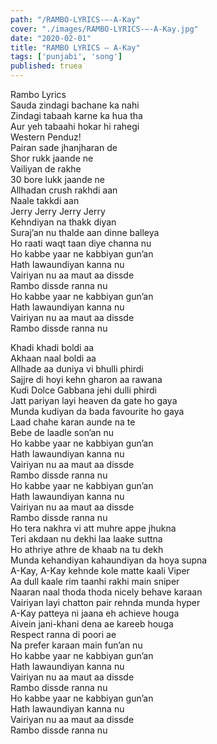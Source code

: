 ```yaml
---
path: "/RAMBO-LYRICS-–-A-Kay"
cover: "./images/RAMBO-LYRICS-–-A-Kay.jpg"
date: "2020-02-01"
title: "RAMBO LYRICS – A-Kay"
tags: ['punjabi', 'song']
published: truea
---
```

  
Rambo Lyrics  
Sauda zindagi bachane ka nahi  
Zindagi tabaah karne ka hua tha  
Aur yeh tabaahi hokar hi rahegi  
Western Penduz!  
Pairan sade jhanjharan de  
Shor rukk jaande ne  
Vailiyan de rakhe  
30 bore lukk jaande ne  
Allhadan crush rakhdi aan  
Naale takkdi aan  
Jerry Jerry Jerry Jerry  
Kehndiyan na thakk diyan  
Suraj’an nu thalde aan dinne balleya  
Ho raati waqt taan diye channa nu  
Ho kabbe yaar ne kabbiyan gun’an  
Hath lawaundiyan kanna nu  
Vairiyan nu aa maut aa dissde  
Rambo dissde ranna nu  
Ho kabbe yaar ne kabbiyan gun’an  
Hath lawaundiyan kanna nu  
Vairiyan nu aa maut aa dissde  
Rambo dissde ranna nu  
  
  
  
  
  
  
Khadi khadi boldi aa  
Akhaan naal boldi aa  
Allhade aa duniya vi bhulli phirdi  
Sajjre di hoyi kehn gharon aa rawana  
Kudi Dolce Gabbana jehi dulli phirdi  
Jatt pariyan layi heaven da gate ho gaya  
Munda kudiyan da bada favourite ho gaya  
Laad chahe karan aunde na te  
Bebe de laadle son’an nu  
Ho kabbe yaar ne kabbiyan gun’an  
Hath lawaundiyan kanna nu  
Vairiyan nu aa maut aa dissde  
Rambo dissde ranna nu  
Ho kabbe yaar ne kabbiyan gun’an  
Hath lawaundiyan kanna nu  
Vairiyan nu aa maut aa dissde  
Rambo dissde ranna nu  
Ho tera nakhra vi att muhre appe jhukna  
Teri akdaan nu dekhi laa laake suttna  
Ho athriye athre de khaab na tu dekh  
Munda kehandiyan kahaundiyan da hoya supna  
A-Kay, A-Kay kehnde kole matte kaali Viper  
Aa dull kaale rim taanhi rakhi main sniper  
Naaran naal thoda thoda nicely behave karaan  
Vairiyan layi chatton pair rehnda munda hyper  
A-Kay patteya ni jaana eh achieve houga  
Aivein jani-khani dena ae kareeb houga  
Respect ranna di poori ae  
Na prefer karaan main fun’an nu  
Ho kabbe yaar ne kabbiyan gun’an  
Hath lawaundiyan kanna nu  
Vairiyan nu aa maut aa dissde  
Rambo dissde ranna nu  
Ho kabbe yaar ne kabbiyan gun’an  
Hath lawaundiyan kanna nu  
Vairiyan nu aa maut aa dissde  
Rambo dissde ranna nu  

